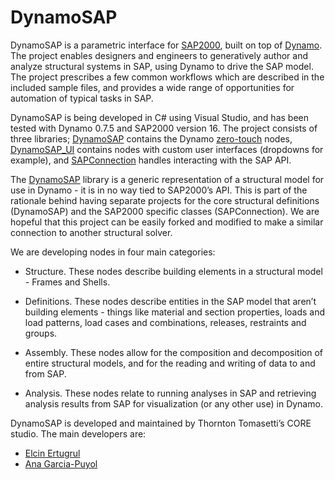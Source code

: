DynamoSAP
=========

DynamoSAP is a parametric interface for [SAP2000](http://www.csiamerica.com/products/sap2000), built on top of [Dynamo](http://dynamobim.org/).  The project enables designers and engineers to generatively author and analyze structural systems in SAP, using Dynamo to drive the SAP model.  The project prescribes a few common workflows which are described in the included sample files, and provides a wide range of opportunities for automation of typical tasks in SAP.

DynamoSAP is being developed in C# using Visual Studio, and has been tested with Dynamo 0.7.5 and SAP2000 version 16.  The project consists of three libraries; [DynamoSAP](https://github.com/tt-acm/DynamoSAP/tree/master/src/DynamoSAP) contains the Dynamo [zero-touch](https://github.com/DynamoDS/Dynamo/wiki/Zero-Touch-Plugin-Development) nodes, [DynamoSAP_UI](https://github.com/tt-acm/DynamoSAP/tree/master/src/DynamoSAP_UI) contains nodes with custom user interfaces (dropdowns for example), and [SAPConnection](https://github.com/tt-acm/DynamoSAP/tree/master/src/SAPConnection) handles interacting with the SAP API.

The [DynamoSAP](https://github.com/tt-acm/DynamoSAP/tree/master/src/DynamoSAP) library is a generic representation of a structural model for use in Dynamo - it is in no way tied to SAP2000’s API.  This is part of the rationale behind having separate projects for the core structural definitions (DynamoSAP) and the SAP2000 specific classes (SAPConnection).  We are hopeful that this project can be easily forked and modified to make a similar connection to another structural solver.


We are developing nodes in four main categories:

- Structure.  These nodes describe building elements in a structural model - Frames and Shells.

- Definitions.  These nodes describe entities in the SAP model that aren’t building elements - things like material and section properties, loads and load patterns, load cases and combinations, releases, restraints and groups.  

- Assembly.  These nodes allow for the composition and decomposition of entire structural models, and for the reading and writing of data to and from SAP.  

- Analysis.  These nodes relate to running analyses in SAP and retrieving analysis results from SAP for visualization (or any other use) in Dynamo.


DynamoSAP is developed and maintained by Thornton Tomasetti’s CORE studio.  The main developers are:

- [Elcin Ertugrul](https://github.com/eertugrul)
- [Ana Garcia-Puyol](https://github.com/anagpuyol)
